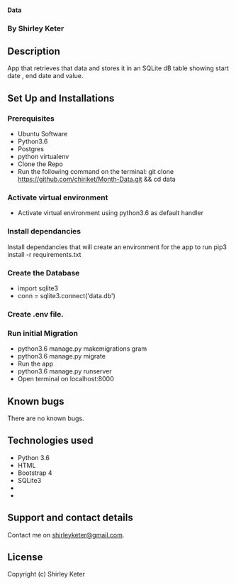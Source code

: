 #### Data

### By Shirley Keter

## Description
App that retrieves that data and stores it in an SQLite dB table showing start date , end date and value.


## Set Up and Installations


### Prerequisites
* Ubuntu Software
* Python3.6
* Postgres
* python virtualenv
* Clone the Repo
* Run the following command on the terminal: git clone https://github.com/chiriket/Month-Data.git && cd data

### Activate virtual environment
* Activate virtual environment using python3.6 as default handler

### Install dependancies
Install dependancies that will create an environment for the app to run pip3 install -r requirements.txt

### Create the Database
* import sqlite3
* conn = sqlite3.connect('data.db') 

### Create .env file.

### Run initial Migration
* python3.6 manage.py makemigrations gram
* python3.6 manage.py migrate
* Run the app
* python3.6 manage.py runserver
* Open terminal on localhost:8000

## Known bugs
There are no known bugs.

## Technologies used
- Python 3.6
- HTML
- Bootstrap 4
- SQLite3
-
- 

## Support and contact details
Contact me on shirleyketer@gmail.com.

## License
Copyright (c) Shirley Keter
